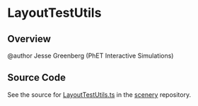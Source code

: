 # LayoutTestUtils

## Overview

@author Jesse Greenberg (PhET Interactive Simulations)



## Source Code

See the source for [LayoutTestUtils.ts](https://github.com/phetsims/scenery/blob/main/js/layout/LayoutTestUtils.ts) in the [scenery](https://github.com/phetsims/scenery) repository.

